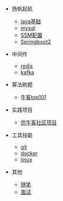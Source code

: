 <!-- docs/_navbar.md  -->

- 扬帆起航
  - [java基础](javase.md "Java基础")
  - [mysql](mysql.md "mysql")
  - [SSM配置](SSM配置.md "SSM配置")
  - [Springboot2](springboot2.md "springboot笔记")

- 中间件
  - [redis](redis.md "redis")
  - [kafka](kafka.md "kafka")

- 算法刷题
  - [牛客top101](牛客算法top101.md "牛客top101")
- 实践项目
  * [仿牛客社区项目](仿牛客社区.md "仿牛客社区项目")
- 工具技能
  - [git](git.md "Git")
  - [docker](docker.md "docker")
  - [linux](linux.md "linux")
- 其他
  - [随笔](随笔.md "随笔") 
  - [面试](面试.md "面试")